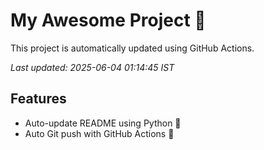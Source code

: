 # My Awesome Project 🚀

This project is automatically updated using GitHub Actions.

_Last updated: 2025-06-04 01:14:45 IST_

## Features
- Auto-update README using Python 🐍
- Auto Git push with GitHub Actions 🤖
